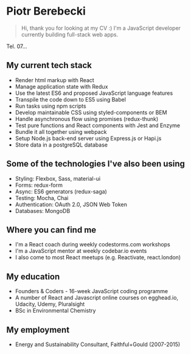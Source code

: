 # Piotr Berebecki

> Hi, thank you for looking at my CV :) 
> I'm a JavaScript developer currently building full-stack web apps.

Tel. 07...

## My current tech stack
- Render html markup with React
- Manage application state with Redux
- Use the latest ES6 and proposed JavaScript language features
- Transpile the code down to ES5 using Babel
- Run tasks using npm scripts
- Develop maintainable CSS using styled-components or BEM
- Handle asynchronous flow using promises (redux-thunk)
- Test pure functions and React components with Jest and Enzyme
- Bundle it all together using webpack
- Setup Node.js back-end server using Express.js or Hapi.js
- Store data in a postgreSQL database

## Some of the technologies I've also been using
- Styling: Flexbox, Sass, material-ui
- Forms: redux-form
- Async: ES6 generators (redux-saga)
- Testing: Mocha, Chai
- Authentication: OAuth 2.0, JSON Web Token
- Databases: MongoDB

## Where you can find me
- I'm a React coach during weekly codestorms.com workshops
- I'm a JavaScript mentor at weekly codebar.io events
- I also come to most React meetups (e.g. Reactivate, react.london)

## My education
- Founders & Coders - 16-week JavaScript coding programme
- A number of React and Javascript online courses on egghead.io, Udacity, Udemy, Pluralsight
- BSc in Environmental Chemistry

## My employment
- Energy and Sustainability Consultant, Faithful+Gould (2007-2015)

